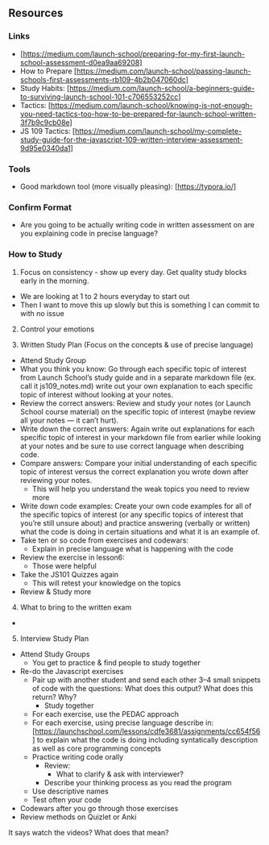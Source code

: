 
## Resources

### Links

* [https://medium.com/launch-school/preparing-for-my-first-launch-school-assessment-d0ea9aa69208]
* How to Prepare [https://medium.com/launch-school/passing-launch-schools-first-assessments-rb109-4b2b047060dc]
* Study Habits: [https://medium.com/launch-school/a-beginners-guide-to-surviving-launch-school-101-c706553252cc]
* Tactics: [https://medium.com/launch-school/knowing-is-not-enough-you-need-tactics-too-how-to-be-prepared-for-launch-school-written-3f7b9c9cb08e]
* JS 109 Tactics: [https://medium.com/launch-school/my-complete-study-guide-for-the-javascript-109-written-interview-assessment-9d95e0340da1]


### Tools

* Good markdown tool (more visually pleasing): [https://typora.io/]


### Confirm Format

* Are you going to be actually writing code in written assessment on are you explaining code in precise language?


### How to Study

1. Focus on consistency - show up every day. Get quality study blocks early in the morning. 
  * We are looking at 1 to 2 hours everyday to start out
  * Then I want to move this up slowly but this is something I can commit to with no issue

2. Control your emotions

3. Written Study Plan (Focus on the concepts & use of precise language)
  * Attend Study Group
  * What you think you know: Go through each specific topic of interest from Launch School’s study guide and in a separate markdown file (ex. call it js109_notes.md) write out your own explanation to each specific topic of interest without looking at your notes.
  * Review the correct answers: Review and study your notes (or Launch School course material) on the specific topic of interest (maybe review all your notes — it can’t hurt).
  * Write down the correct answers: Again write out explanations for each specific topic of interest in your markdown file from earlier while looking at your notes and be sure to use correct language when describing code.
  * Compare answers: Compare your initial understanding of each specific topic of interest versus the correct explanation you wrote down after reviewing your notes.
    * This will help you understand the weak topics you need to review more
  * Write down code examples: Create your own code examples for all of the specific topics of interest (or any specific topics of interest that you’re still unsure about) and practice answering (verbally or written) what the code is doing in certain situations and what it is an example of.
  * Take ten or so code from exercises and codewars:
    * Explain in precise language what is happening with the code
  * Review the exercise in lesson6:
    * Those were helpful
  * Take the JS101 Quizzes again
    * This will retest your knowledge on the topics
  * Review & Study more 


4. What to bring to the written exam
  * 

5. Interview Study Plan
  * Attend Study Groups
    * You get to practice & find people to study together
  * Re-do the Javascript exercises
    * Pair up with another student and send each other 3–4 small snippets of code with the questions: What does this output? What does this return? Why?
      * Study together
    * For each exercise, use the PEDAC approach
    * For each exercise, using precise language describe in: [https://launchschool.com/lessons/cdfe3681/assignments/cc654f56] to explain what the code is doing including syntatically description as well as core programming concepts
    * Practice writing code orally
      * Review:
        * What to clarify & ask with interviewer?
      * Describe your thinking process as you read the program 
    * Use descriptive names
    * Test often your code
  * Codewars after you go through those exercises
  * Review methods on Quizlet or Anki



It says watch the videos? What does that mean?
